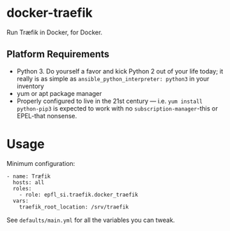 # docker-traefik

Run Træfik in Docker, for Docker.


## Platform Requirements

- Python 3. Do yourself a favor and kick Python 2 out of your life today; it really is as simple as `ansible_python_interpreter: python3` in your inventory
- yum or apt package manager
- Properly configured to live in the 21st century — i.e. `yum install python-pip3` is expected to work with no `subscription-manager`-this or EPEL-that nonsense.

# Usage

Minimum configuration:

```
- name: Træfik
  hosts: all
  roles:
    - role: epfl_si.traefik.docker_traefik
  vars:
    traefik_root_location: /srv/traefik
```

See `defaults/main.yml` for all the variables you can tweak.
